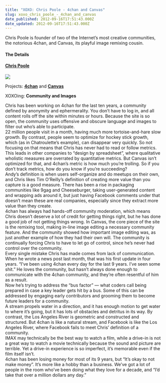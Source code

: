 ```yaml
---
title: "XOXO: Chris Poole - 4chan and Canvas"
slug: xoxo_chris_poole_-_4chan_and_canvas
date_published: 2012-09-16T17:51:43.000Z
date_updated: 2012-09-16T17:51:43.000Z
---
```


Chris Poole is founder of two of the Internet’s most creative communities, the notorious 4chan, and Canvas, its playful image remixing cousin.

#### The Details

#### [Chris Poole](https://twitter.com/moot)

![](https://si0.twimg.com/profile_images/279088032/279088032_image_normal.jpg)

Projects: **[4chan](http://www.4chan.org)** and **[Canvas](http://canv.as/)**

XOXOing: **Community and Images**

Chris has been working on 4chan for the last ten years, a community defined by anonymity and ephermerality. You don’t have to log in, and all content rolls off the site within minutes or hours. Because the site is so open, the community uses offensive and obscure language and images to filter out who’s able to participate.  
 22 million people visit in a month, having much more tortoise-and-hare slow growth. By contrast, people seem to optimize for hockey stick growth, which (as in Chatroulette’s example), can disappear very quickly. So not focusing on that means that Chris has never had to read or follow metrics.  
 This leads in other companies to “design by spreadsheet”, where qualitative wholistic measures are overrated by quantitative metrics. But Canvas isn’t optimized for that, and 4chan’s metric is how much you’re trolling. So if you don’t track metrics, how do you know if you’re succeeding?  
 Andy’s definition is when users self-organize and do meetups on their own, and Chris likes Tim O’Reilly’s definition of creating more value than you capture is a good measure. There has been a rise in packaging communities like 9gag and Cheeseburger, taking user-generated content and wrapping ads around it, but just having Facebook comments under that doesn’t mean these are real companies, especially since they extract more value than they create.  
 4chan has always had hands-off community moderation, which means Chris doesn’t deserve a lot of credit for getting things right, but he has done a good job of not getting things wrong. In Canvas, the core piece of the site is the remixing tool, making in-line image editing a necessary community feature. And the community showed how important image editing was, as just another example of how they had their own will. The community is continually forcing Chris to have to let go of control, since he’s never had control over the community.  
 Every single mistake Chris has made comes from lack of communication. When he wrote a news post last month, that was his first update in four years. “I’ve been using 4chan every day for the last 9 years. I’ve seen some shit.” He loves the community, but hasn’t always done enough to communicate with the 4chan community, and they’re often resentful of him as a result.  
 Now he’s trying to address the “bus factor” — what coders call being prepared in case a key leader gets hit by a bus. Some of this can be addressed by engaging early contributors and grooming them to become future leaders for a community.  
 A stream propels water in a direction, and it has enough motion to get water to where it’s going, but it has lots of obstacles and detritus in its way. By contrast, the Los Angeles River is geometric and constructed and structured. But 4chan is like a natural stream, and Facebook is like the Los Angeles River, where Facebook fails to meet Chris’ definition of a community.  
 IMAX may technically be the best way to watch a film, while a drive-in is not a great way to watch a movie technically because the sound and picture are terrible. Yet a drive-in experience is so imperfect, it’s memorable even if the film itself isn’t.  
 4chan has been losing money for most of its 9 years, but “It’s okay to not make money”. It’s more like a hobby than a business. We’ve got a lot of people in the room who’ve been doing what they love for a decade, and “I’d take that over a million dollars any day.”
